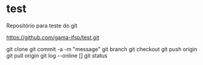 # test
Repositório para teste do git

https://github.com/gama-ifsp/test.git

git clone <URL>
git commit -a -m "message"
git branch <branch>
git checkout <branch>
git push origin
git pull origin
git log --online [<branch>]
git status
